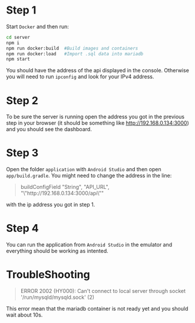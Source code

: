# Step 1

Start `Docker` and then run:

```bash
cd server
npm i
npm run docker:build  #Build images and containers
npm run docker:load   #Import .sql data into mariadb
npm start
```

You should have the address of the api displayed in the console. Otherwise you will need to run `ipconfig` and look for your IPv4 address.

# Step 2

To be sure the server is running open the address you got in the previous step in your browser (it should be something like http://192.168.0.134:3000) and you should see the dashboard.

# Step 3

Open the folder `application` with `Android Studio` and then open `app/build.gradle`. You might need to change the address in the line:

> buildConfigField "String", "API_URL", "\\"http<span>://192.168.0.134:3000/api\\""

with the ip address you got in step 1.

# Step 4

You can run the application from `Android Studio` in the emulator and everything should be working as intented.

# TroubleShooting

> ERROR 2002 (HY000): Can't connect to local server through socket '/run/mysqld/mysqld.sock' (2)

This error mean that the mariadb container is not ready yet and you should wait about 10s.

#
